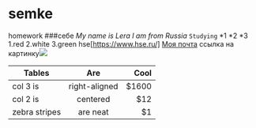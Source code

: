 # semke
homework
###себе
*My name is Lera*
_I am from Russia_
``Studying``
*1
*2
*3
1.red
2.white
3.green
hse[https://www.hse.ru/]
[Моя почта](mailto:lerik.fedorova@yandex.ru)
ссылка на картинку![](https://upload.wikimedia.org/wikipedia/en/5/51/National_Research_University_Higher_School_of_Economics_logo.jpg)

| Tables        | Are           | Cool  |
| ------------- |:-------------:| -----:|
| col 3 is      | right-aligned | $1600 |
| col 2 is      | centered      |   $12 |
| zebra stripes | are neat      |    $1 |

